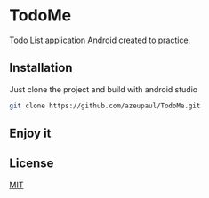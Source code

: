 # TodoMe

Todo List application Android created to practice.

## Installation

Just clone the project and build with android studio

```bash
git clone https://github.com/azeupaul/TodoMe.git
```

## Enjoy it


## License
[MIT](https://choosealicense.com/licenses/mit/)